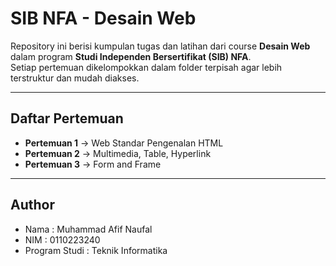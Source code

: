 # SIB NFA - Desain Web

Repository ini berisi kumpulan tugas dan latihan dari course **Desain Web** dalam program **Studi Independen Bersertifikat (SIB) NFA**.  
Setiap pertemuan dikelompokkan dalam folder terpisah agar lebih terstruktur dan mudah diakses.

---

## Daftar Pertemuan
- **Pertemuan 1** → Web Standar Pengenalan HTML 
- **Pertemuan 2** → Multimedia, Table, Hyperlink  
- **Pertemuan 3** → Form and Frame

---

## Author
- Nama : Muhammad Afif Naufal
- NIM : 0110223240
- Program Studi : Teknik Informatika
